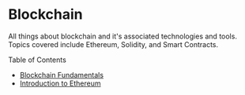 # Blockchain

All things about blockchain and it's associated technologies and tools. Topics covered include Ethereum, Solidity, and Smart Contracts.

Table of Contents

- [Blockchain Fundamentals](blockchain-fundamentals/README.md)
- [Introduction to Ethereum](introduction-to-ethereum/README.md)
